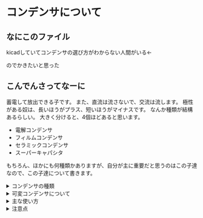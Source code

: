 # コンデンサについて

## なにこのファイル
kicadしていてコンデンサの選び方がわからない人間がいる←

のでかきたいと思った

## こんでんさってなーに
蓄電して放出できる子です。
また、直流は流さないで、交流は流します。
極性がある奴は、長いほうがプラス、短いほうがマイナスです。
なんか種類が結構あるらしい。
大きく分けると、4個ほどあると思います。
- 電解コンデンサ
- フィルムコンデンサ
- セラミックコンデンサ
- スーパーキャパシタ

もちろん、ほかにも何種類かありますが、自分が主に重要だと思うのはこの子達なので、この子達について書きます。

<details> <summary>コンデンサの種類</summary>
  
### 電解コンデンサ
- 容量：47uF～10000uF
- 長所：耐圧、幅広い
- 短所：場所とる、死んでいる可能性がある
- 写真

なんかよく見る。
### フィルムコンデンサ
- 容量：0.047uF~1000uF
- 長所：極性ない、いろんな強さが合わさっている（温度やら耐圧やら）、容量多
- 短所：高価
- 写真

横に長い。壁。
### セラミックコンデンサ
- 容量：0.001uF~100uF
- 長所：高周波特性、極性ない
- 短所：電圧印可による容量変動が大きい、破損しててもなんか気づかない（自分だけ?）
- 写真

形が特徴的
### スーパーキャパシタ
- 容量：数F～
- 長所：容量がすごい。
- 短所：場所とる、特殊な耐性とかはない
- 写真

なんかつよそう（小並感）
  </summary></details>
  
<details><summary> 可変コンデンサについて</summary>
  可変コンデンサとは、加える電圧によって静電容量を変えることができるやつや、ドライバなどを用いて機械的に静電容量を変えることができるやつなどがあります。
  可変コンデンサにも多くの種類がありますが、自分はあまり使ってないです。
  
  よくわからないところがおおいので、自分も（暇があれば）勉強します。
  
  わかりやすそうなリンク貼っておきます。
  https://detail-infomation.com/variable-capacitor-type/
 </summary></details>
  
<details><summary>主な使い方</summary>
  自分が知っている限りでは、昇圧チョッパやオペアンプ回路など、多くの回路に使われている。
  
  回路図見たら、いる。
  </summary></details>
  
 <details><summary> 注意点</summary>
- 極性があるやつは確認してから使用する。しないとこうなります→https://www.youtube.com/watch?v=25kgoA2gpT0
